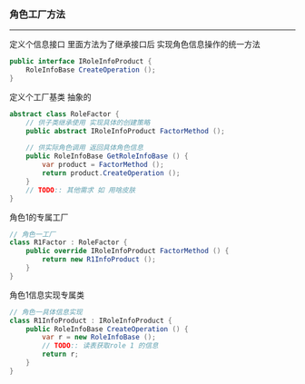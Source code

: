 ### 角色工厂方法
--------


定义个信息接口 里面方法为了继承接口后 实现角色信息操作的统一方法
```csharp
public interface IRoleInfoProduct {
    RoleInfoBase CreateOperation ();
}
```

定义个工厂基类 抽象的
```csharp
abstract class RoleFactor {
    // 供子类继承使用 实现具体的创建策略
    public abstract IRoleInfoProduct FactorMethod ();
    
    // 供实际角色调用 返回具体角色信息
    public RoleInfoBase GetRoleInfoBase () {
        var product = FactorMethod ();
        return product.CreateOperation ();
    }
    // TODO:: 其他需求 如 用啥皮肤 
}
```


角色1的专属工厂 
```csharp
// 角色一工厂
class R1Factor : RoleFactor {
    public override IRoleInfoProduct FactorMethod () {
        return new R1InfoProduct ();
    }
}

```

角色1信息实现专属类
```csharp
// 角色一具体信息实现
class R1InfoProduct : IRoleInfoProduct {
    public RoleInfoBase CreateOperation () {
        var r = new RoleInfoBase ();
        // TODO:: 读表获取role 1 的信息
        return r;
    }
}
```
